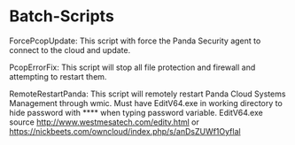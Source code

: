 # Batch-Scripts
ForcePcopUpdate: This script with force the Panda Security agent to connect to the cloud and update.

PcopErrorFix: This script will stop all file protection and firewall and attempting to restart them.

RemoteRestartPanda: This script will remotely restart Panda Cloud Systems Management through wmic. Must have EditV64.exe in working directory to hide password with **** when typing password variable. 
EditV64.exe source http://www.westmesatech.com/editv.html or https://nickbeets.com/owncloud/index.php/s/anDsZUWf1Oyflal
